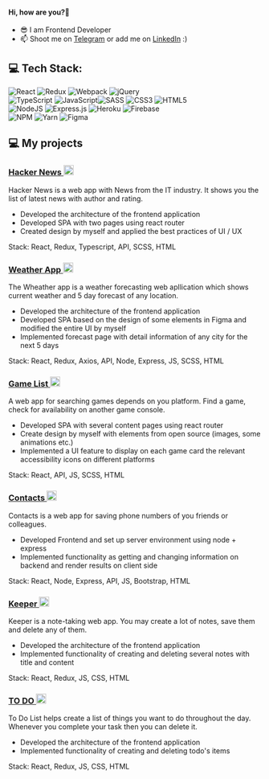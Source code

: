 ####  Hi, how are you?👋
- 😎 I am Frontend Developer 
- 📫 Shoot me on [Telegram](https://t.me/alimardon_begov) or add me on [LinkedIn](https://www.linkedin.com/in/alimardon-begov/) :)

## 💻 Tech Stack:
![React](https://img.shields.io/badge/react-%2320232a.svg?style=for-the-badge&logo=react&logoColor=%2361DAFB) ![Redux](https://img.shields.io/badge/redux-%23593d88.svg?style=for-the-badge&logo=redux&logoColor=white) ![Webpack](https://img.shields.io/badge/webpack-%238DD6F9.svg?style=for-the-badge&logo=webpack&logoColor=black) ![jQuery](https://img.shields.io/badge/jquery-%230769AD.svg?style=for-the-badge&logo=jquery&logoColor=white) <br>
![TypeScript](https://img.shields.io/badge/typescript-%23007ACC.svg?style=for-the-badge&logo=typescript&logoColor=white) ![JavaScript](https://img.shields.io/badge/javascript-%23323330.svg?style=for-the-badge&logo=javascript&logoColor=%23F7DF1E)![SASS](https://img.shields.io/badge/SASS-hotpink.svg?style=for-the-badge&logo=SASS&logoColor=white)  ![CSS3](https://img.shields.io/badge/css3-%231572B6.svg?style=for-the-badge&logo=css3&logoColor=white) ![HTML5](https://img.shields.io/badge/html5-%23E34F26.svg?style=for-the-badge&logo=html5&logoColor=white) <br>
![NodeJS](https://img.shields.io/badge/node.js-6DA55F?style=for-the-badge&logo=node.js&logoColor=white) ![Express.js](https://img.shields.io/badge/express.js-%23404d59.svg?style=for-the-badge&logo=express&logoColor=%2361DAFB) ![Heroku](https://img.shields.io/badge/heroku-%23430098.svg?style=for-the-badge&logo=heroku&logoColor=white) ![Firebase](https://img.shields.io/badge/firebase-%23039BE5.svg?style=for-the-badge&logo=firebase) <br>
![NPM](https://img.shields.io/badge/NPM-%23000000.svg?style=for-the-badge&logo=npm&logoColor=white) ![Yarn](https://img.shields.io/badge/yarn-%232C8EBB.svg?style=for-the-badge&logo=yarn&logoColor=white) ![Figma](https://img.shields.io/badge/figma-%23F24E1E.svg?style=for-the-badge&logo=figma&logoColor=white) 

## 💻 My projects
<!-- Hacker News -->
### <a href="https://github.com/alimardonbegov/hacker_news_y" target="blank"> Hacker News <img src="https://skillicons.dev/icons?i=github&theme=dark" width="20px" height="auto"/> </a>
Hacker News is a web app with News from the IT industry. It shows you the list of latest news with author and rating.
<br/>
- Developed the architecture of the frontend application
- Developed SPA with two pages using react router
- Сreated design by myself and applied the best practices of UI / UX
<p>Stack: React, Redux, Typescript, API, SCSS, HTML </p>

<!-- Weather App -->
### <a href="https://github.com/alimardonbegov/weather" target="blank"> Weather App <img src="https://skillicons.dev/icons?i=github&theme=dark" width="20px" height="auto"/> </a>
The Wheather app is a weather forecasting web apllication which shows current weather and 5 day forecast of any location.
<br/>
- Developed the architecture of the frontend application
- Developed SPA based on the design of some elements in Figma and modified the entire UI by myself
- Implemented forecast page with detail information of any city for the next 5 days 
<p>Stack: React, Redux, Axios, API, Node, Express, JS, SCSS, HTML </p>

<!-- Game List -->
### <a href="https://github.com/alimardonbegov/games" target="blank"> Game List <img src="https://skillicons.dev/icons?i=github&theme=dark" width="20px" height="auto"/> </a>
A web app for searching games depends on you platform. Find a game, check for availability on another game console.
<br/>
- Developed SPA with several content pages using react router
- Create design by myself with elements from open source (images, some animations etc.)
- Implemented a UI feature to display on each game card the relevant accessibility icons on different platforms
<p>Stack: React, API, JS, SCSS, HTML </p>

<!-- Contacts-->
### <a href="https://github.com/alimardonbegov/contacts" target="blank"> Contacts <img src="https://skillicons.dev/icons?i=github&theme=dark" width="20px" height="auto"/> </a>
Contacts is a web app for saving phone numbers of you friends or colleagues.
<br/>
- Developed Frontend and set up server environment using node + express
- Implemented functionality as getting and changing information on backend and render results on client side
<p>Stack: React, Node, Express, API, JS, Bootstrap, HTML </p>

<!-- KEEPER-->
### <a href="https://github.com/alimardonbegov/keeper" target="blank"> Keeper <img src="https://skillicons.dev/icons?i=github&theme=dark" width="20px" height="auto"/> </a>
Keeper is a note-taking web app. You may create a lot of notes, save them and delete any of them.
<br/>
- Developed the architecture of the frontend application
- Implemented functionality of creating and deleting several notes with title and content
<p>Stack: React, Redux, JS, CSS, HTML </p>

<!-- TO DO LIST-->
### <a href="https://github.com/alimardonbegov/todolistreact" target="blank"> TO DO <img src="https://skillicons.dev/icons?i=github&theme=dark" width="20px" height="auto"/> </a>
To Do List helps create a list of things you want to do throughout the day. Whenever you complete your task then you can delete it.
<br/>
- Developed the architecture of the frontend application
- Implemented functionality of creating and deleting todo's items
<p>Stack: React, Redux, JS, CSS, HTML </p>








